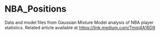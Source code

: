 # NBA_Positions
Data and model files from Gaussian Mixture Model analysis of NBA player statistics. Related article available at https://link.medium.com/Tmqi4A16D9
